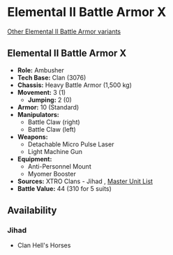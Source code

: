 # Elemental II Battle Armor X 

[Other Elemental II Battle Armor variants](../elemental_ii_battle_armor.md) 

## Elemental II Battle Armor X 

- **Role:** Ambusher 
- **Tech Base:** Clan (3076) 
- **Chassis:** Heavy Battle Armor (1,500 kg) 
- **Movement:** 3 (1) 
  - **Jumping:** 2 (0) 
- **Armor:** 10 (Standard) 
- **Manipulators:** 
  - Battle Claw (right) 
  - Battle Claw (left) 
- **Weapons:** 
  - Detachable Micro Pulse Laser 
  - Light Machine Gun 
- **Equipment:** 
  - Anti-Personnel Mount 
  - Myomer Booster 
- **Sources:** XTRO Clans - Jihad , [Master Unit List](http://masterunitlist.info/Unit/Details/4124/elemental-ii-battle-armor-x) 
- **Battle Value:** 44 (310 for 5 suits) 

## Availability 

### Jihad 

- Clan Hell's Horses 

